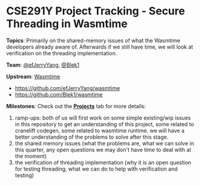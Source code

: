# CSE291Y Project Tracking - Secure Threading in Wasmtime

**Topics**: Primarily on the shared-memory issues of what the Wasmtime developers already aware of. Afterwards if we still have time, we will look at verification on the threading implementation.

**Team**: [@efJerryYang](https://github.com/efJerryYang), [@Blek1](https://github.com/Blek1)

**Upstream**: [Wasmtime](https://github.com/bytecodealliance/wasmtime)

- https://github.com/efJerryYang/wasmtime
- https://github.com/Blek1/wasmtime

**Milestones**: Check out the **[Projects](https://github.com/efJerryYang/cse291y-project-tracking/projects?query=is%3Aopen)** tab for more details:

1. ramp-ups: both of us will first work on some simple existing/wip issues in this repository to get an understanding of this project, some related to cranelift codegen, some related to wasmtime runtime. we will have a better understanding of the problems to solve after this stage.
2. the shared memory issues (what the problems are, what we can solve in this quarter, any open questions we may don't have time to deal with at the moment)
3. the verification of threading implementation (why it is an open question for testing threading, what we can do to help with verification and testing)
